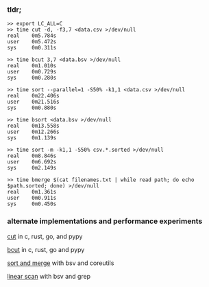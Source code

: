 ### tldr;

```
>> export LC_ALL=C
>> time cut -d, -f3,7 <data.csv >/dev/null
real    0m5.784s
user    0m5.472s
sys     0m0.311s
```

```
>> time bcut 3,7 <data.bsv >/dev/null
real    0m1.010s
user    0m0.729s
sys     0m0.280s
```

```
>> time sort --parallel=1 -S50% -k1,1 <data.csv >/dev/null
real    0m22.406s
user    0m21.516s
sys     0m0.880s
```

```
>> time bsort <data.bsv >/dev/null
real    0m13.558s
user    0m12.266s
sys     0m1.139s
```

```
>> time sort -m -k1,1 -S50% csv.*.sorted >/dev/null
real    0m8.846s
user    0m6.692s
sys     0m2.149s
```

```
>> time bmerge $(cat filenames.txt | while read path; do echo $path.sorted; done) >/dev/null
real    0m1.361s
user    0m0.911s
sys     0m0.450s
```

### alternate implementations and performance experiments

[cut](https://github.com/nathants/bsv/blob/master/experiments/cut/readme.md) in c, rust, go, and pypy

[bcut](https://github.com/nathants/bsv/blob/master/experiments/bcut/readme.md) in c, rust, go and pypy

[sort and merge](https://github.com/nathants/bsv/blob/master/experiments/cut/readme.md#the-only-random-access-that-should-ever-be-happening-is-sort) with bsv and coreutils

[linear scan](https://github.com/nathants/bsv/blob/master/experiments/cut/readme.md#if-you-have-sorted-data-you-can-drop-rows-before-a-given-value-efficiently) with bsv and grep
